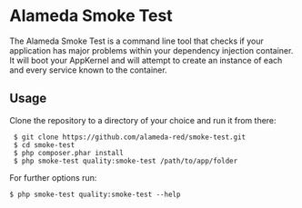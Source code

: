 Alameda Smoke Test
==================

The Alameda Smoke Test is a command line tool that checks if your
application has major problems within your dependency injection
container. It will boot your AppKernel and will attempt to create
an instance of each and every service known to the container.

Usage
-----

Clone the repository to a directory of your choice and run it from there:

     $ git clone https://github.com/alameda-red/smoke-test.git
     $ cd smoke-test
     $ php composer.phar install
     $ php smoke-test quality:smoke-test /path/to/app/folder

For further options run:

    $ php smoke-test quality:smoke-test --help
